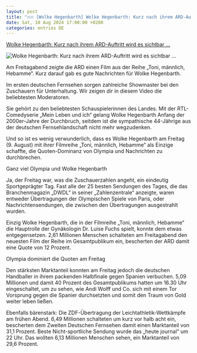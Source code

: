 ```yaml
---
layout: post
title: "🔥🔥 [Wolke Hegenbarth] Wolke Hegenbarth: Kurz nach ihrem ARD-Auftritt wird es sichtbar ..."
date: Sat, 10 Aug 2024 17:00:00 +0200
categories: entries DE
---
```

[Wolke Hegenbarth: Kurz nach ihrem ARD-Auftritt wird es sichtbar ...](https://www.schlager.de/news/wolke-hegenbarth-toni-maennlich-hebamme-quoten-a/265958/)

![Wolke Hegenbarth: Kurz nach ihrem ARD-Auftritt wird es sichtbar ...](https://static.schlager.de/uploads/2024/08/www.schlager.de-imago0306643390h-e1723274536735.jpg)

Am Freitagabend zeigte die ARD einen Film aus der Reihe „Toni, männlich, Hebamme“. Kurz darauf gab es gute Nachrichten für Wolke Hegenbarth.

Im ersten deutschen Fernsehen sorgen zahlreiche Showmaster bei den Zuschauern für Unterhaltung. Wir zeigen dir in diesem Video die beliebtesten Moderatoren.

Sie gehört zu den beliebtesten Schauspielerinnen des Landes. Mit der RTL-Comedyserie „Mein Leben und ich“ gelang Wolke Hegenbarth Anfang der 2000er-Jahre der Durchbruch, seitdem ist die sympathische 44-Jährige aus der deutschen Fernsehlandschaft nicht mehr wegzudenken.

Und so ist es wenig verwunderlich, dass es Wolke Hegenbarth am Freitag (9. August) mit ihrer Filmreihe „Toni, männlich, Hebamme“ als Einzige schaffte, die Quoten-Dominanz von Olympia und Nachrichten zu durchbrechen.

Ganz viel Olympia und Wolke Hegenbarth

Ja, der Freitag war, was die Zuschauerzahlen angeht, ein eindeutig Sportgeprägter Tag. Fast alle der 25 besten Sendungen des Tages, die das Branchenmagazin „DWDL“ in seiner „Zahlenzentrale“ anzeigte, waren entweder Übertragungen der Olympischen Spiele von Paris, oder Nachrichtensendungen, die zwischen den Übertragungen ausgestrahlt wurden.

Einzig Wolke Hegenbarth, die in der Filmreihe „Toni, männlich, Hebamme“ die Hauptrolle der Gynäkologin Dr. Luise Fuchs spielt, konnte dem etwas entgegensetzen. 2,61 Millionen Menschen schalteten am Freitagabend den neuesten Film der Reihe im Gesamtpublikum ein, bescherten der ARD damit eine Quote von 12 Prozent.

Olympia dominiert die Quoten am Freitag

Den stärksten Marktanteil konnten am Freitag jedoch die deutschen Handballer in ihrem packenden Halbfinale gegen Spanien verbuchen. 5,09 Millionen und damit 40 Prozent des Gesamtpublikums hatten um 16.30 Uhr eingeschaltet, um zu sehen, wie Andi Wolff und Co. sich mit einem Tor Vorsprung gegen die Spanier durchsetzten und somit den Traum von Gold weiter leben ließen.

Ebenfalls bärenstark: Die ZDF-Übertragung der Leichtathletik-Wettkämpfe am frühen Abend. 6,49 Millionen schalteten um kurz vor halb acht ein, bescherten dem Zweiten Deutschen Fernsehen damit einen Marktanteil von 31,1 Prozent. Beste Nicht-sportliche Sendung wurde das „heute journal“ um 22 Uhr. Das wollten 6,13 Millionen Menschen sehen, ein Marktanteil von 29,6 Prozent.

